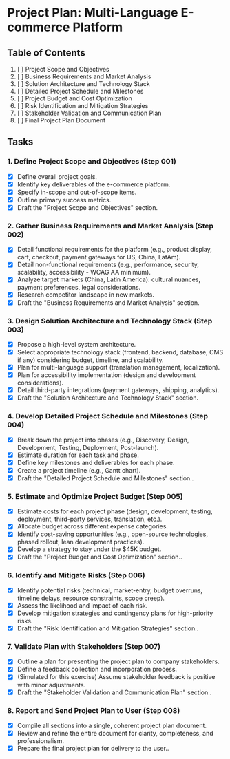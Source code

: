 # Project Plan: Multi-Language E-commerce Platform

## Table of Contents
1.  [ ] Project Scope and Objectives
2.  [ ] Business Requirements and Market Analysis
3.  [ ] Solution Architecture and Technology Stack
4.  [ ] Detailed Project Schedule and Milestones
5.  [ ] Project Budget and Cost Optimization
6.  [ ] Risk Identification and Mitigation Strategies
7.  [ ] Stakeholder Validation and Communication Plan
8.  [ ] Final Project Plan Document

## Tasks

### 1. Define Project Scope and Objectives (Step 001)
- [x] Define overall project goals.
- [x] Identify key deliverables of the e-commerce platform.
- [x] Specify in-scope and out-of-scope items.
- [x] Outline primary success metrics.
- [x] Draft the "Project Scope and Objectives" section.

### 2. Gather Business Requirements and Market Analysis (Step 002)
- [x] Detail functional requirements for the platform (e.g., product display, cart, checkout, payment gateways for US, China, LatAm).
- [x] Detail non-functional requirements (e.g., performance, security, scalability, accessibility - WCAG AA minimum).
- [x] Analyze target markets (China, Latin America): cultural nuances, payment preferences, legal considerations.
- [x] Research competitor landscape in new markets.
- [x] Draft the "Business Requirements and Market Analysis" section.

### 3. Design Solution Architecture and Technology Stack (Step 003)
- [x] Propose a high-level system architecture.
- [x] Select appropriate technology stack (frontend, backend, database, CMS if any) considering budget, timeline, and scalability.
- [x] Plan for multi-language support (translation management, localization).
- [x] Plan for accessibility implementation (design and development considerations).
- [x] Detail third-party integrations (payment gateways, shipping, analytics).
- [x] Draft the "Solution Architecture and Technology Stack" section.

### 4. Develop Detailed Project Schedule and Milestones (Step 004)
- [x] Break down the project into phases (e.g., Discovery, Design, Development, Testing, Deployment, Post-launch).
- [x] Estimate duration for each task and phase.
- [x] Define key milestones and deliverables for each phase.
- [x] Create a project timeline (e.g., Gantt chart).
- [x] Draft the "Detailed Project Schedule and Milestones" section..

### 5. Estimate and Optimize Project Budget (Step 005)
- [x] Estimate costs for each project phase (design, development, testing, deployment, third-party services, translation, etc.).
- [x] Allocate budget across different expense categories.
- [x] Identify cost-saving opportunities (e.g., open-source technologies, phased rollout, lean development practices).
- [x] Develop a strategy to stay under the $45K budget.
- [x] Draft the "Project Budget and Cost Optimization" section..

### 6. Identify and Mitigate Risks (Step 006)
- [x] Identify potential risks (technical, market-entry, budget overruns, timeline delays, resource constraints, scope creep).
- [x] Assess the likelihood and impact of each risk.
- [x] Develop mitigation strategies and contingency plans for high-priority risks.
- [x] Draft the "Risk Identification and Mitigation Strategies" section..

### 7. Validate Plan with Stakeholders (Step 007)
- [x] Outline a plan for presenting the project plan to company stakeholders.
- [x] Define a feedback collection and incorporation process.
- [x] (Simulated for this exercise) Assume stakeholder feedback is positive with minor adjustments.
- [x] Draft the "Stakeholder Validation and Communication Plan" section..

### 8. Report and Send Project Plan to User (Step 008)
- [x] Compile all sections into a single, coherent project plan document.
- [x] Review and refine the entire document for clarity, completeness, and professionalism.
- [x] Prepare the final project plan for delivery to the user..
